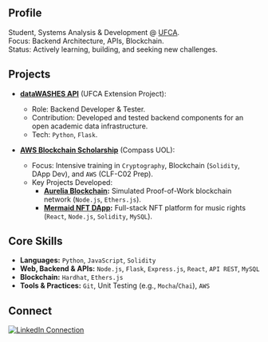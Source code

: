 ## Profile

Student, Systems Analysis & Development @ [UFCA](https://ufca.edu.br/).
<br>
Focus: Backend Architecture, APIs, Blockchain.
<br>
Status: Actively learning, building, and seeking new challenges.

## Projects

*   **[dataWASHES API](https://github.com/gesid/dataWASHES)** (UFCA Extension Project):
    *   Role: Backend Developer & Tester.
    *   Contribution: Developed and tested backend components for an open academic data infrastructure.
    *   Tech: `Python`, `Flask`.

*   **[AWS Blockchain Scholarship](https://github.com/vasconcel/crypto-submersion)** (Compass UOL):
    *   Focus: Intensive training in `Cryptography`, Blockchain (`Solidity`, DApp Dev), and `AWS` (CLF-C02 Prep).
    *   Key Projects Developed:
        *   **[Aurelia Blockchain](https://github.com/vasconcel/aurelia-blockchain):** Simulated Proof-of-Work blockchain network (`Node.js`, `Ethers.js`).
        *   **[Mermaid NFT DApp](https://github.com/vasconcel/mermaid-NFT):** Full-stack NFT platform for music rights (`React`, `Node.js`, `Solidity`, `MySQL`).

## Core Skills

*   **Languages:** `Python`, `JavaScript`, `Solidity`
*   **Web, Backend & APIs:** `Node.js`, `Flask`, `Express.js`, `React`, `API REST`, `MySQL`
*   **Blockchain:** `Hardhat`, `Ethers.js`
*   **Tools & Practices:** `Git`, Unit Testing (e.g., `Mocha`/`Chai`), `AWS`

## Connect

<div>
  <a target="_blank" href="https://www.linkedin.com/in/vasconcel"><img src="https://img.shields.io/badge/LinkedIn-Connect-000000?style=for-the-badge&logo=linkedin&logoColor=FFFFFF" target="_blank" alt="LinkedIn Connection"></a>
</div>
